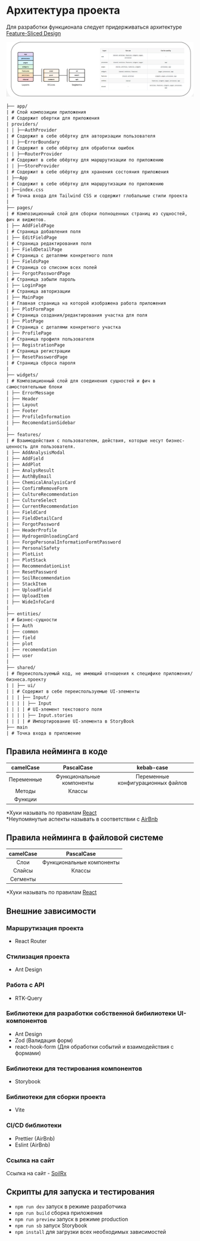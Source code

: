 # Архитектура проекта

Для разработки функционала следует придерживаться архитектуре [Feature-Sliced Design](https://feature-sliced.design/)

![Модель использования FSD](.gitlab/static/image.png)

```text
├── app/
| # Слой композиции приложения
| # Содержит обертки для приложения
| providers/
| | ├──AuthProvider
| # Содержит в себе обёртку для авторизации пользователя
| | ├──ErrorBoundary
| # Содержит в себе обёртку для обработки ошибок
| | ├──RouterProvider
| # Содержит в себе обёртку для маршрутизации по приложению
| | ├──StoreProvider
| # Содержит в себе обёртку для хранения состояния приложения
| ├──App
| # Содержит в себе обёртку для маршрутизации по приложению
| ├──index.css
| # Точка входа для Tailwind CSS и содержит глобальные стили проекта
|
├── pages/
| # Композиционный слой для сборки полноценных страниц из сущностей, фич и виджетов.
| ├── AddFieldPage
| # Страница добавления поля
| ├── EditFieldPage
| # Страница редактирования поля
| ├── FieldDetailPage
| # Страница c деталями конкретного поля
| ├── FieldsPage
| # Страница со списокм всех полей
| ├── ForgotPasswordPage
| # Страница забыли пароль
| ├── LoginPage
| # Страница авторизации
| ├── MainPage
| # Главная страница на которой изображена работа приложения
| ├── PlotFormPage
| # Страница создания/редактирования участка для поля
| ├── PlotPage
| # Страница с деталями конкретного участка
| ├── ProfilePage
| # Страница профиля пользователя
| ├── RegistrationPage
| # Страница регистрации
| ├── ResetPasswordPage
| # Страница сброса пароля 
|
├── widgets/
| # Композиционный слой для соединения сущностей и фич в самостоятельные блоки
| ├── ErrorMessage
| ├── Header
| ├── Layout
| ├── Footer
| ├── ProfileInformation
| ├── RecomendationSidebar
|
├── features/
| # Взаимодействия с пользователем, действия, которые несут бизнес-ценность для пользователя.
| ├── AddAnalysisModal
| ├── AddField
| ├── AddPlot
| ├── AnalysResult
| ├── AuthByEmail
| ├── ChemicalAnalysisCard
| ├── ConfirmRemoveForm
| ├── CultureRecommendation
| ├── CultureSelect
| ├── CurrentRecommendation
| ├── FieldCard
| ├── FieldDetailCard
| ├── ForgotPassword
| ├── HeaderProfile
| ├── HydrogenUnloadingCard
| ├── ForgoPersonalInformationFormtPassword
| ├── PersonalSafety
| ├── PlotList
| ├── PlotStack
| ├── RecommendationList
| ├── ResetPassword
| ├── SoilRecommendation
| ├── StackItem
| ├── UploadField
| ├── UploadItem
| ├── WideInfoCard
|
├── entities/
| # Бизнес-сущности
| ├── Auth
| ├── common
| ├── field
| ├── plot
| ├── recomendation
| ├── user
|
├── shared/
| # Переиспользуемый код, не имеющий отношения к специфике приложения/бизнеса.проекту
| | ├── ui/
| | # Содержит в себе переиспользуемые UI-элементы
| | | ├── Input/
| | | | ├── Input
| | | | # UI-элемент текстового поля
| | | | ├── Input.stories
| | | | # Импортирование UI-элемента в StoryBook
├── main
| # Точка входа в приложение
```

## Правила нейминга в коде 

| camelCase  |        PascalCase         |             kebab-case              |
|:----------:|:-------------------------:|:-----------------------------------:|
| Переменные | Функциональные компоненты | Переменные конфигурационных файлов  |
|   Методы   |          Классы           |                                     |
|  Функции   |                           |                                     |

*Хуки называть по правилам [React](https://react.dev/reference/react/hooks)<br/>
*Неупомянутые аспекты называть в соответствии с [AirBnb](https://github.com/airbnb/javascript)

## Правила нейминга в файловой системе

| camelCase |        PascalCase         |
|:---------:|:-------------------------:|
|   Слои    | Функциональные компоненты |
|  Слайсы   |          Классы           |
| Сегменты  |                           |

*Хуки называть по правилам [React](https://react.dev/reference/react/hooks)

## Внешние зависимости

### Маршрутизация проекта
- React Router

### Стилизация проекта
- Ant Design

### Работа с API
- RTK-Query

### Библиотеки для разработки собственной бибилиотеки UI-компонентов
- Ant Design
- Zod (Валидация форм)
- react-hook-form (Для обработки событий и взаимодействия с формами)

### Библиотеки для тестирования компонентов
- Storybook

### Библиотеки для сборки проекта
- Vite

### CI/CD библиотеки
- Prettier (AirBnb)
- Eslint (AirBnb)

### Ссылка на сайт
Ссылка на сайт - [SoilRx](https://soilrx.abdrashitov-academy.ru/)

## Скрипты для запуска и тестирования
- ```npm run dev``` запуск в режиме разработчика
- ```npm run build``` cборка приложения
- ```npm run preview``` запуск в режиме production
- ```npm run sb``` запуск Storybook
- ```npm install``` для загрузки всех необходимых зависимостей
